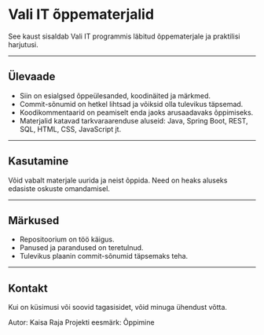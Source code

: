 # Vali IT õppematerjalid

See kaust sisaldab Vali IT programmis läbitud õppematerjale ja praktilisi harjutusi.

---

## Ülevaade

- Siin on esialgsed õppeülesanded, koodinäited ja märkmed.
- Commit-sõnumid on hetkel lihtsad ja võiksid olla tulevikus täpsemad.
- Koodikommentaarid on peamiselt enda jaoks arusaadavaks õppimiseks.
- Materjalid katavad tarkvaraarenduse aluseid: Java, Spring Boot, REST, SQL, HTML, CSS, JavaScript jt.

---

## Kasutamine

Võid vabalt materjale uurida ja neist õppida. Need on heaks aluseks edasiste oskuste omandamisel.

---

## Märkused

- Repositoorium on töö käigus.
- Panused ja parandused on teretulnud.
- Tulevikus plaanin commit-sõnumid täpsemaks teha.

---

## Kontakt

Kui on küsimusi või soovid tagasisidet, võid minuga ühendust võtta.

Autor: Kaisa Raja
Projekti eesmärk: Õppimine
